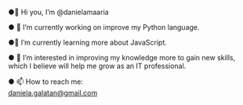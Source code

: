 ●👋 Hi you, I’m @danielamaaria 

● 🔭 I’m currently working on improve my Python language.

●🌱 I’m currently learning more about JavaScript.

● 👀 I’m interested in improving my knowledge more to gain new skills, which I believe will help me grow as an IT professional.

● 📫 How to reach me:  
        daniela.galatan@gmail.com

<!---
danielamaaria/danielamaaria is a ✨ special ✨ repository because its `README.md` (this file) appears on your GitHub profile.
You can click the Preview link to take a look at your changes.
--->
